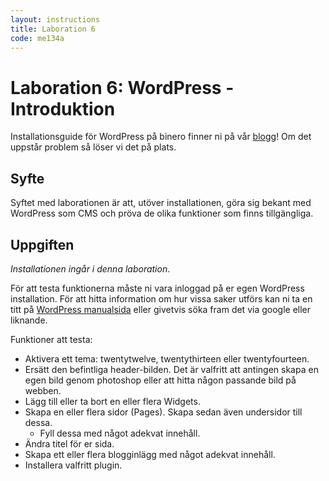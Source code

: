 ```yaml
---
layout: instructions
title: Laboration 6
code: me134a
---
```


# Laboration 6: WordPress - Introduktion

Installationsguide för WordPress på binero finner ni på vår [blogg](/blog/wordpress/wordpress-och-binero.html)! Om det uppstår problem så löser vi det på plats.

## Syfte

Syftet med laborationen är att, utöver installationen, göra sig bekant med WordPress som CMS och pröva de olika funktioner som finns tillgängliga.

## Uppgiften

_Installationen ingår i denna laboration_.

För att testa funktionerna måste ni vara inloggad på er egen WordPress installation. För att hitta information om hur vissa saker utförs kan ni ta en titt på [WordPress manualsida](http://codex.wordpress.org) eller givetvis söka fram det via google eller liknande.

Funktioner att testa:

* Aktivera ett tema: twentytwelve, twentythirteen eller twentyfourteen.
* Ersätt den befintliga header-bilden. Det är valfritt att antingen skapa en egen bild genom photoshop eller att hitta någon passande bild på webben.
* Lägg till eller ta bort en eller flera Widgets.
* Skapa en eller flera sidor (Pages). Skapa sedan även undersidor till dessa.
    - Fyll dessa med något adekvat innehåll.
* Ändra titel för er sida.
* Skapa ett eller flera blogginlägg med något adekvat innehåll.
* Installera valfritt plugin.
